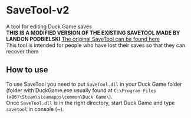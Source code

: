 # SaveTool-v2
A tool for editing Duck Game saves  
**THIS IS A MODIFIED VERSION OF THE EXISTING SAVETOOL MADE BY LANDON PODBIELSKI** [The original SaveTool can be found here](SaveTool-Original/)  
This tool is intended for people who have lost their saves so that they can recover them
## How to use
To use SaveTool you need to put `SaveTool.dll` in your Duck Game folder (folder with DuckGame.exe usually found at `C:\Program Files (x86)\Steam\steamapps\common\Duck Game\`).  
Once `SaveTool.dll` is in the right directory, start Duck Game and type `savetool` in console (~).
